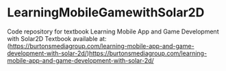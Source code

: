 # LearningMobileGamewithSolar2D
Code repository for textbook Learning Mobile App and Game Development with Solar2D
Textbook available at:
(https://burtonsmediagroup.com/learning-mobile-app-and-game-development-with-solar-2d/)https://burtonsmediagroup.com/learning-mobile-app-and-game-development-with-solar-2d/

